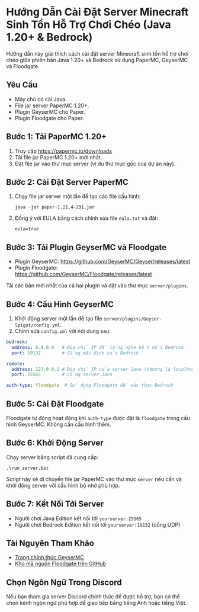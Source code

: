 # Hướng Dẫn Cài Đặt Server Minecraft Sinh Tồn Hỗ Trợ Chơi Chéo (Java 1.20+ & Bedrock)

Hướng dẫn này giải thích cách cài đặt server Minecraft sinh tồn hỗ trợ chơi chéo giữa phiên bản Java 1.20+ và Bedrock sử dụng PaperMC, GeyserMC và Floodgate.

## Yêu Cầu

- Máy chủ có cài Java.
- File jar server PaperMC 1.20+.
- Plugin GeyserMC cho Paper.
- Plugin Floodgate cho Paper.

## Bước 1: Tải PaperMC 1.20+

1. Truy cập https://papermc.io/downloads
2. Tải file jar PaperMC 1.20+ mới nhất.
3. Đặt file jar vào thư mục server (ví dụ thư mục gốc của dự án này).

## Bước 2: Cài Đặt Server PaperMC

1. Chạy file jar server một lần để tạo các file cấu hình:
   ```
   java -jar paper-1.21.4-231.jar
   ```
2. Đồng ý với EULA bằng cách chỉnh sửa file `eula.txt` và đặt:
   ```
   eula=true
   ```

## Bước 3: Tải Plugin GeyserMC và Floodgate

- Plugin GeyserMC: https://github.com/GeyserMC/Geyser/releases/latest
- Plugin Floodgate: https://github.com/GeyserMC/Floodgate/releases/latest

Tải các bản mới nhất của cả hai plugin và đặt vào thư mục `server/plugins`.

## Bước 4: Cấu Hình GeyserMC

1. Khởi động server một lần để tạo file `server/plugins/Geyser-Spigot/config.yml`.
2. Chỉnh sửa `config.yml` với nội dung sau:

```yaml
bedrock:
  address: 0.0.0.0   # Địa chỉ IP để lắng nghe kết nối Bedrock
  port: 19132        # Cổng mặc định của Bedrock

remote:
  address: 127.0.0.1 # Địa chỉ IP của server Java (thường là localhost)
  port: 25565        # Cổng server Java

auth-type: floodgate  # Sử dụng Floodgate để xác thực Bedrock
```

## Bước 5: Cài Đặt Floodgate

Floodgate tự động hoạt động khi `auth-type` được đặt là `floodgate` trong cấu hình GeyserMC. Không cần cấu hình thêm.

## Bước 6: Khởi Động Server

Chạy server bằng script đã cung cấp:

```
.\run_server.bat
```

Script này sẽ di chuyển file jar PaperMC vào thư mục `server` nếu cần và khởi động server với cấu hình bộ nhớ phù hợp.

## Bước 7: Kết Nối Tới Server

- Người chơi Java Edition kết nối tới `yourserver:25565`
- Người chơi Bedrock Edition kết nối tới `yourserver:19132` (cổng UDP)

## Tài Nguyên Tham Khảo

- [Trang chính thức GeyserMC](https://geysermc.org/)
- [Kho mã nguồn Floodgate trên GitHub](https://github.com/GeyserMC/Floodgate)

## Chọn Ngôn Ngữ Trong Discord

Nếu bạn tham gia server Discord chính thức để được hỗ trợ, bạn có thể chọn kênh ngôn ngữ phù hợp để giao tiếp bằng tiếng Anh hoặc tiếng Việt.

